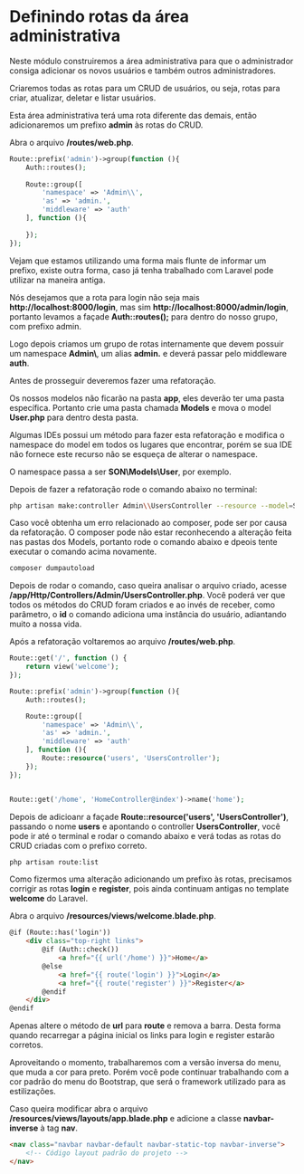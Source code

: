 # Definindo rotas da área administrativa

Neste módulo construiremos a área administrativa para que o administrador consiga adicionar os novos usuários e também outros administradores.

Criaremos todas as rotas para um CRUD de usuários, ou seja, rotas para criar, atualizar, deletar e listar usuários.

Esta área administrativa terá uma rota diferente das demais, então adicionaremos um prefixo **admin** às rotas do CRUD.

Abra o arquivo **/routes/web.php**.

```php
Route::prefix('admin')->group(function (){
    Auth::routes();
    
    Route::group([
        'namespace' => 'Admin\\',
        'as' => 'admin.',
        'middleware' => 'auth'
    ], function (){
        
    });
});
```

Vejam que estamos utilizando uma forma mais flunte de informar um prefixo, existe outra forma, caso já tenha trabalhado com Laravel pode utilizar na maneira antiga.

Nós desejamos que a rota para login não seja mais **http://localhost:8000/login**, mas sim **http://localhost:8000/admin/login**, portanto levamos a façade **Auth::routes();** para dentro do nosso grupo, com prefixo admin.

Logo depois criamos um grupo de rotas internamente que devem possuir um namespace **Admin\\**, um alias **admin.** e deverá passar pelo middleware **auth**.

Antes de prosseguir deveremos fazer uma refatoração.

Os nossos modelos não ficarão na pasta **app**, eles deverão ter uma pasta específica. Portanto crie uma pasta chamada **Models** e mova o model **User.php** para dentro desta pasta.

Algumas IDEs possui um método para fazer esta refatoração e modifica o namespace do model em todos os lugares que encontrar, porém se sua IDE não fornece este recurso não se esqueça de alterar o namespace.

O namespace passa a ser **SON\Models\User**, por exemplo.

Depois de fazer a refatoração rode o comando abaixo no terminal:

```sh
php artisan make:controller Admin\\UsersController --resource --model=SON\\Models\\User
```

Caso você obtenha um erro relacionado ao composer, pode ser por causa da refatoração. O composer pode não estar reconhecendo a alteração feita nas pastas dos Models, portanto rode o comando abaixo e dpeois tente executar o comando acima novamente.

```sh
composer dumpautoload
```

Depois de rodar o comando, caso queira analisar o arquivo criado, acesse **/app/Http/Controllers/Admin/UsersController.php**. Você poderá ver que todos os métodos do CRUD foram criados e ao invés de receber, como parâmetro, o **id** o comando adiciona uma instância do usuário, adiantando muito a nossa vida.

Após a refatoração voltaremos ao arquivo **/routes/web.php**.

```php
Route::get('/', function () {
    return view('welcome');
});

Route::prefix('admin')->group(function (){
    Auth::routes();

    Route::group([
        'namespace' => 'Admin\\',
        'as' => 'admin.',
        'middleware' => 'auth'
    ], function (){
        Route::resource('users', 'UsersController');
    });
});


Route::get('/home', 'HomeController@index')->name('home');
```

Depois de adicioanr a façade **Route::resource('users', 'UsersController')**, passando o nome **users** e apontando o controller **UsersController**, você pode ir até o terminal e rodar o comando abaixo e verá todas as rotas do CRUD criadas com o prefixo correto.

```sh
php artisan route:list
```

Como fizermos uma alteração adicionando um prefixo às rotas, precisamos corrigir as rotas **login** e **register**, pois ainda continuam antigas no template **welcome** do Laravel.

Abra o arquivo **/resources/views/welcome.blade.php**. 

```html
@if (Route::has('login'))
    <div class="top-right links">
        @if (Auth::check())
            <a href="{{ url('/home') }}">Home</a>
        @else
            <a href="{{ route('login') }}">Login</a>
            <a href="{{ route('register') }}">Register</a>
        @endif
    </div>
@endif
```

Apenas altere o método de **url** para **route** e remova a barra. Desta forma quando recarregar a página inicial os links para login e register estarão corretos.

Aproveitando o momento, trabalharemos com a versão inversa do menu, que muda a cor para preto. Porém você pode continuar trabalhando com a cor padrão do menu do Bootstrap, que será o framework utilizado para as estilizações.

Caso queira modificar abra o arquivo **/resources/views/layouts/app.blade.php** e adicione a classe **navbar-inverse** à tag **nav**.

```html
<nav class="navbar navbar-default navbar-static-top navbar-inverse">
	<!-- Código layout padrão do projeto -->
</nav>
```